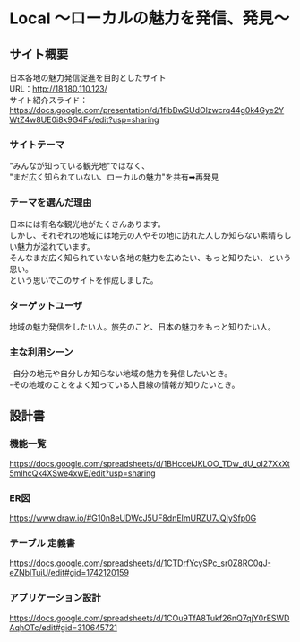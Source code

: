 # Local 〜ローカルの魅力を発信、発見〜

## サイト概要
日本各地の魅力発信促進を目的としたサイト<br>
URL：http://18.180.110.123/<br>
サイト紹介スライド：https://docs.google.com/presentation/d/1fibBwSUdOlzwcrq44g0k4Gye2YWtZ4w8UE0i8k9G4Fs/edit?usp=sharing

### サイトテーマ
"みんなが知っている観光地"ではなく、<br>
"まだ広く知られていない、ローカルの魅力"を共有➡︎再発見

### テーマを選んだ理由
日本には有名な観光地がたくさんあります。<br>
しかし、それぞれの地域には地元の人やその地に訪れた人しか知らない素晴らしい魅力が溢れています。<br>
そんなまだ広く知られていない各地の魅力を広めたい、もっと知りたい、という思い。<br>
という思いでこのサイトを作成しました。

### ターゲットユーザ
地域の魅力発信をしたい人。旅先のこと、日本の魅力をもっと知りたい人。

### 主な利用シーン
 -自分の地元や自分しか知らない地域の魅力を発信したいとき。<br>
 -その地域のことをよく知っている人目線の情報が知りたいとき。

## 設計書

### 機能一覧
<https://docs.google.com/spreadsheets/d/1BHcceiJKLOO_TDw_dU_oI27XxXt5mlhcQk4XSwe4xwE/edit?usp=sharing>

### ER図
https://www.draw.io/#G10n8eUDWcJ5UF8dnEImURZU7JQIySfp0G

### テーブル 定義書
https://docs.google.com/spreadsheets/d/1CTDrfYcySPc_sr0Z8RC0qJ-eZNblTuiU/edit#gid=1742120159

### アプリケーション設計
https://docs.google.com/spreadsheets/d/1COu9TfA8Tukf26nQ7qjY0rESWDAqhOTc/edit#gid=310645721

